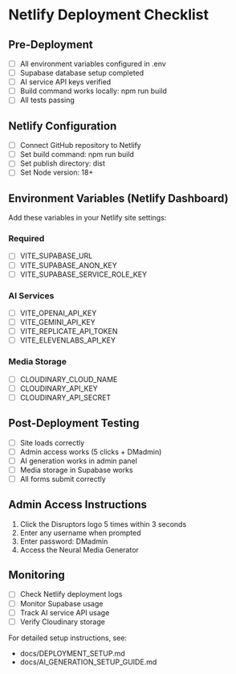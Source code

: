 
# Netlify Deployment Checklist

## Pre-Deployment
- [ ] All environment variables configured in .env
- [ ] Supabase database setup completed
- [ ] AI service API keys verified
- [ ] Build command works locally: npm run build
- [ ] All tests passing

## Netlify Configuration
- [ ] Connect GitHub repository to Netlify
- [ ] Set build command: npm run build
- [ ] Set publish directory: dist
- [ ] Set Node version: 18+

## Environment Variables (Netlify Dashboard)
Add these variables in your Netlify site settings:

### Required
- [ ] VITE_SUPABASE_URL
- [ ] VITE_SUPABASE_ANON_KEY
- [ ] VITE_SUPABASE_SERVICE_ROLE_KEY

### AI Services
- [ ] VITE_OPENAI_API_KEY
- [ ] VITE_GEMINI_API_KEY
- [ ] VITE_REPLICATE_API_TOKEN
- [ ] VITE_ELEVENLABS_API_KEY

### Media Storage
- [ ] CLOUDINARY_CLOUD_NAME
- [ ] CLOUDINARY_API_KEY
- [ ] CLOUDINARY_API_SECRET

## Post-Deployment Testing
- [ ] Site loads correctly
- [ ] Admin access works (5 clicks + DMadmin)
- [ ] AI generation works in admin panel
- [ ] Media storage in Supabase works
- [ ] All forms submit correctly

## Admin Access Instructions
1. Click the Disruptors logo 5 times within 3 seconds
2. Enter any username when prompted
3. Enter password: DMadmin
4. Access the Neural Media Generator

## Monitoring
- [ ] Check Netlify deployment logs
- [ ] Monitor Supabase usage
- [ ] Track AI service API usage
- [ ] Verify Cloudinary storage

For detailed setup instructions, see:
- docs/DEPLOYMENT_SETUP.md
- docs/AI_GENERATION_SETUP_GUIDE.md
